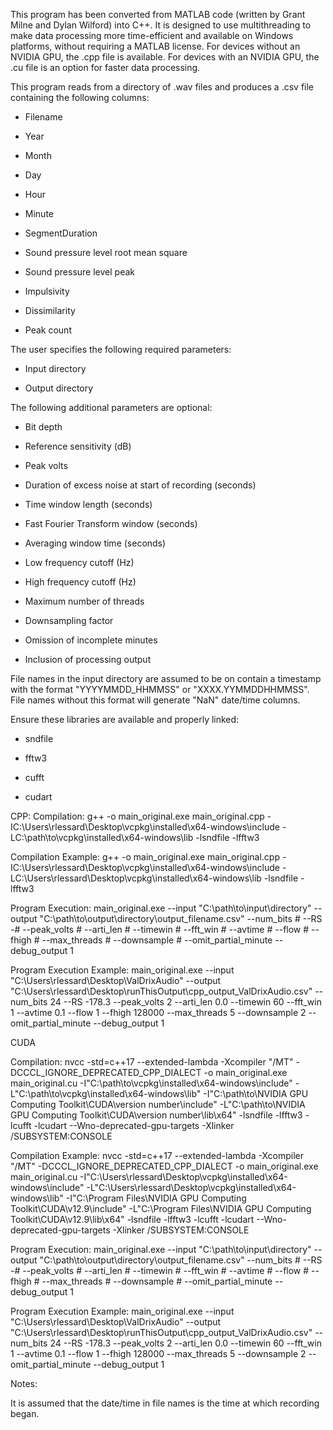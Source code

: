 This program has been converted from MATLAB code (written by Grant Milne and Dylan Wilford) into C++. It is designed to use multithreading to make data processing more time-efficient and available on Windows platforms, without requiring a MATLAB license. For devices without an NVIDIA GPU, the .cpp file is available. For devices with an NVIDIA GPU, the .cu file is an option for faster data processing.

This program reads from a directory of .wav files and produces a .csv file containing the following columns:

- Filename

- Year

- Month

- Day

- Hour

- Minute

- SegmentDuration

- Sound pressure level root mean square

- Sound pressure level peak

- Impulsivity

- Dissimilarity

- Peak count


The user specifies the following required parameters:

- Input directory

- Output directory


The following additional parameters are optional:

- Bit depth

- Reference sensitivity (dB)

- Peak volts

- Duration of excess noise at start of recording (seconds)

- Time window length (seconds)

- Fast Fourier Transform window (seconds)

- Averaging window time (seconds)

- Low frequency cutoff (Hz)

- High frequency cutoff (Hz)

- Maximum number of threads

- Downsampling factor

- Omission of incomplete minutes

- Inclusion of processing output

File names in the input directory are assumed to be on contain a timestamp with the format "YYYYMMDD_HHMMSS" or "XXXX.YYMMDDHHMMSS".
File names without this format will generate "NaN" date/time columns.

Ensure these libraries are available and properly linked:
- sndfile

- fftw3

- cufft

- cudart

CPP:
Compilation:
g++ -o main_original.exe main_original.cpp -IC:\Users\rlessard\Desktop\vcpkg\installed\x64-windows\include -LC:\path\to\vcpkg\installed\x64-windows\lib -lsndfile -lfftw3

Compilation Example:
g++ -o main_original.exe main_original.cpp -IC:\Users\rlessard\Desktop\vcpkg\installed\x64-windows\include -LC:\Users\rlessard\Desktop\vcpkg\installed\x64-windows\lib -lsndfile -lfftw3

Program Execution:
main_original.exe --input "C:\path\to\input\directory" --output "C:\path\to\output\directory\output_filename.csv" --num_bits # --RS -# --peak_volts # --arti_len # --timewin # --fft_win # --avtime # --flow # --fhigh # --max_threads # --downsample # --omit_partial_minute --debug_output 1

Program Execution Example:
main_original.exe --input "C:\Users\rlessard\Desktop\ValDrixAudio" --output "C:\Users\rlessard\Desktop\runThisOutput\cpp_output_ValDrixAudio.csv" --num_bits 24 --RS -178.3 --peak_volts 2 --arti_len 0.0 --timewin 60 --fft_win 1 --avtime 0.1 --flow 1 --fhigh 128000 --max_threads 5 --downsample 2 --omit_partial_minute --debug_output 1

CUDA

Compilation:
nvcc -std=c++17 --extended-lambda -Xcompiler "/MT" -DCCCL_IGNORE_DEPRECATED_CPP_DIALECT -o main_original.exe main_original.cu -I"C:\path\to\vcpkg\installed\x64-windows\include" -L"C:\path\to\vcpkg\installed\x64-windows\lib" -I"C:\path\to\NVIDIA GPU Computing Toolkit\CUDA\version number\include" -L"C:\path\to\NVIDIA GPU Computing Toolkit\CUDA\version number\lib\x64" -lsndfile -lfftw3 -lcufft -lcudart --Wno-deprecated-gpu-targets -Xlinker /SUBSYSTEM:CONSOLE

Compilation Example:
nvcc -std=c++17 --extended-lambda -Xcompiler "/MT" -DCCCL_IGNORE_DEPRECATED_CPP_DIALECT -o main_original.exe main_original.cu -I"C:\Users\rlessard\Desktop\vcpkg\installed\x64-windows\include" -L"C:\Users\rlessard\Desktop\vcpkg\installed\x64-windows\lib" -I"C:\Program Files\NVIDIA GPU Computing Toolkit\CUDA\v12.9\include" -L"C:\Program Files\NVIDIA GPU Computing Toolkit\CUDA\v12.9\lib\x64" -lsndfile -lfftw3 -lcufft -lcudart --Wno-deprecated-gpu-targets -Xlinker /SUBSYSTEM:CONSOLE

Program Execution:
main_original.exe --input "C:\path\to\input\directory" --output "C:\path\to\output\directory\output_filename.csv" --num_bits # --RS -# --peak_volts # --arti_len # --timewin # --fft_win # --avtime # --flow # --fhigh # --max_threads # --downsample # --omit_partial_minute --debug_output 1

Program Execution Example:
main_original.exe --input "C:\Users\rlessard\Desktop\ValDrixAudio" --output "C:\Users\rlessard\Desktop\runThisOutput\cpp_output_ValDrixAudio.csv" --num_bits 24 --RS -178.3 --peak_volts 2 --arti_len 0.0 --timewin 60 --fft_win 1 --avtime 0.1 --flow 1 --fhigh 128000 --max_threads 5 --downsample 2 --omit_partial_minute --debug_output 1

Notes:

It is assumed that the date/time in file names is the time at which recording began.
